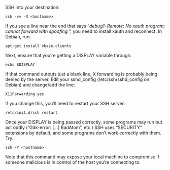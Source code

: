 <!--# set var="title" value="Why is my SSH X Window forwarding broken?" -->
<!--# set var="date" value="February 7, 2006" -->

<!--# include file="include/top.html" -->

SSH into your destination:

	ssh -vv -X <hostname>

If you see a line near the end that says “_debug1: Remote: No xauth program; cannot forward with spoofing._“, you need to install xauth and reconnect. In Debian, run:

	apt-get install xbase-clients

Next, ensure that you’re getting a DISPLAY variable through:

	echo $DISPLAY

If that command outputs just a blank line, X forwarding is probably being denied by the server. Edit your sshd\_config (/etc/ssh/sshd\_config on Debian) and change/add the line:

	X11Forwarding yes

If you change this, you’ll need to restart your SSH server:

	/etc/init.d/ssh restart

Once your DISPLAY is being passed correctly, some programs may run but act oddly (”Gdk-error: […] BadAtom”, etc.) SSH uses “SECURITY” extensions by default, and some programs don’t work correctly with them. Try:

	ssh -Y <hostname>

Note that this command may expose your local machine to compromise if someone malicious is in control of the host you’re connecting to.

<!--# include file="include/bottom.html" -->
